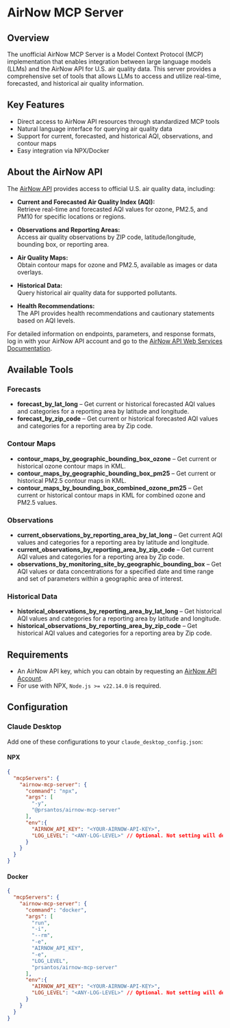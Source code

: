 # AirNow MCP Server

## Overview

The unofficial AirNow MCP Server is a Model Context Protocol (MCP) implementation that enables integration between large language models (LLMs) and the AirNow API for U.S. air quality data. This server provides a comprehensive set of tools that allows LLMs to access and utilize real-time, forecasted, and historical air quality information.

## Key Features

- Direct access to AirNow API resources through standardized MCP tools
- Natural language interface for querying air quality data
- Support for current, forecasted, and historical AQI, observations, and contour maps
- Easy integration via NPX/Docker

## About the AirNow API

The [AirNow API](https://docs.airnowapi.org/webservices) provides access to official U.S. air quality data, including:

- **Current and Forecasted Air Quality Index (AQI):**  
  Retrieve real-time and forecasted AQI values for ozone, PM2.5, and PM10 for specific locations or regions.

- **Observations and Reporting Areas:**  
  Access air quality observations by ZIP code, latitude/longitude, bounding box, or reporting area.

- **Air Quality Maps:**  
  Obtain contour maps for ozone and PM2.5, available as images or data overlays.

- **Historical Data:**  
  Query historical air quality data for supported pollutants.

- **Health Recommendations:**  
  The API provides health recommendations and cautionary statements based on AQI levels.
 
For detailed information on endpoints, parameters, and response formats, log in with your AirNow API account and go to the [AirNow API Web Services Documentation](https://docs.airnowapi.org/webservices).

## Available Tools

### Forecasts

- **forecast_by_lat_long** – Get current or historical forecasted AQI values and categories for a reporting area by latitude and longitude.
- **forecast_by_zip_code** – Get current or historical forecasted AQI values and categories for a reporting area by Zip code.

### Contour Maps

- **contour_maps_by_geographic_bounding_box_ozone** – Get current or historical ozone contour maps in KML.
- **contour_maps_by_geographic_bounding_box_pm25** – Get current or historical PM2.5 contour maps in KML.
- **contour_maps_by_bounding_box_combined_ozone_pm25** – Get current or historical contour maps in KML for combined ozone and PM2.5 values.

### Observations

- **current_observations_by_reporting_area_by_lat_long** – Get current AQI values and categories for a reporting area by latitude and longitude.
- **current_observations_by_reporting_area_by_zip_code** – Get current AQI values and categories for a reporting area by Zip code.
- **observations_by_monitoring_site_by_geographic_bounding_box** – Get AQI values or data concentrations for a specified date and time range and set of parameters within a geographic area of interest.

### Historical Data

- **historical_observations_by_reporting_area_by_lat_long** – Get historical AQI values and categories for a reporting area by latitude and longitude.
- **historical_observations_by_reporting_area_by_zip_code** – Get historical AQI values and categories for a reporting area by Zip code.

## Requirements

- An AirNow API key, which you can obtain by requesting an [AirNow API Account](https://docs.airnowapi.org/account/request/).
- For use with NPX, `Node.js >= v22.14.0` is required.

## Configuration

### Claude Desktop

Add one of these configurations to your `claude_desktop_config.json`:

#### NPX

```json
{
  "mcpServers": {
    "airnow-mcp-server": {
      "command": "npx",
      "args": [
        "-y",
        "@prsantos/airnow-mcp-server"
      ],
      "env":{
        "AIRNOW_API_KEY": "<YOUR-AIRNOW-API-KEY>",
        "LOG_LEVEL": "<ANY-LOG-LEVEL>" // Optional. Not setting will default to "info"
      }
    }
  }
}
```

#### Docker

```json
{
  "mcpServers": {
    "airnow-mcp-server": {
      "command": "docker",
      "args": [
        "run",
        "-i",
        "--rm",
        "-e",
        "AIRNOW_API_KEY",
        "-e",
        "LOG_LEVEL",
        "prsantos/airnow-mcp-server"
      ],
      "env":{
        "AIRNOW_API_KEY": "<YOUR-AIRNOW-API-KEY>",
        "LOG_LEVEL": "<ANY-LOG-LEVEL>" // Optional. Not setting will default to "info"
      }
    }
  }
}
```

